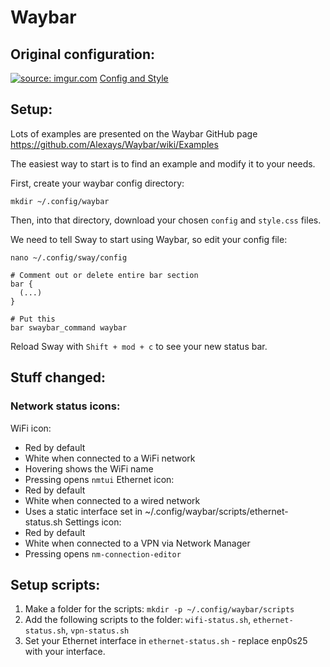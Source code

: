 # Waybar
## Original configuration:
<a href="https://i.imgur.com/Qbj43Uz.png"><img src="https://i.imgur.com/Qbj43Uz.png" title="source: imgur.com" /></a>
[Config and Style](https://github.com/cjbassi/config/tree/master/.config/waybar)

## Setup:
Lots of examples are presented on the Waybar GitHub page https://github.com/Alexays/Waybar/wiki/Examples

The easiest way to start is to find an example and modify it to your needs.

First, create your waybar config directory:

```
mkdir ~/.config/waybar
```

Then, into that directory, download your chosen `config` and `style.css` files.

We need to tell Sway to start using Waybar, so edit your config file:

```
nano ~/.config/sway/config

# Comment out or delete entire bar section
bar {
  (...)
}

# Put this
bar swaybar_command waybar
```

Reload Sway with `Shift + mod + c` to see your new status bar.

## Stuff changed:
### Network status icons:
WiFi icon:
- Red by default
- White when connected to a WiFi network
- Hovering shows the WiFi name
- Pressing opens `nmtui`
Ethernet icon:
- Red by default
- White when connected to a wired network
- Uses a static interface set in ~/.config/waybar/scripts/ethernet-status.sh
Settings icon:
- Red by default
- White when connected to a VPN via Network Manager
- Pressing opens `nm-connection-editor`

## Setup scripts:
1. Make a folder for the scripts: `mkdir -p ~/.config/waybar/scripts`
2. Add the following scripts to the folder: `wifi-status.sh`, `ethernet-status.sh`, `vpn-status.sh`
3. Set your Ethernet interface in `ethernet-status.sh` - replace enp0s25 with your interface. 
